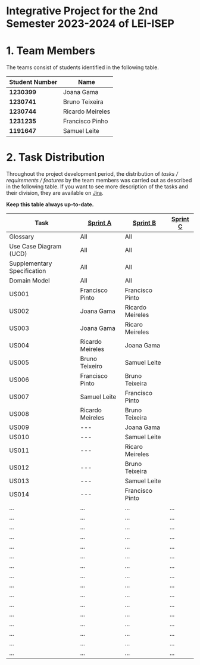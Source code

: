 # Integrative Project for the 2nd Semester 2023-2024 of LEI-ISEP

# 1. Team Members

The teams consist of students identified in the following table.

| Student Number | Name             |
|----------------|------------------|
| **1230399**    | Joana Gama       |
| **1230741**    | Bruno Teixeira   |
| **1230744**    | Ricardo Meireles |
| **1231235**    | Francisco Pinho  |
| **1191647**    | Samuel Leite     |

# 2. Task Distribution ###

Throughout the project development period, the distribution of _tasks / requirements / features_ by the team members
was carried out as described in the following table. If you want to see more description of the tasks and their division, they are available on [Jira](https://1230399.atlassian.net/jira/software/projects/LFC2/boards/2).

**Keep this table always up-to-date.**

| Task                        | [Sprint A](sprintA/Readme.md) | [Sprint B](sprintB/Readme.md) | [Sprint C](sprintC/Readme.md) |
|-----------------------------|-------------------------------|-------------------------------|-------------------------------|
| Glossary                    | All                           | All                           |                               |
| Use Case Diagram (UCD)      | All                           | All                           |                               |
| Supplementary Specification | All                           | All                           |                               |
| Domain Model                | All                           | All                           |                               |
| US001                       | Francisco Pinto               | Francisco Pinto               |                               |
| US002                       | Joana Gama                    | Ricardo Meireles              |                               |
| US003                       | Joana Gama                    | Ricaro Meireles               |                               |
| US004                       | Ricardo Meireles              | Joana Gama                    |                               |
| US005                       | Bruno Teixeiro                | Samuel Leite                  |                               |
| US006                       | Francisco Pinto               | Bruno Teixeira                |                               |
| US007                       | Samuel Leite                  | Francisco Pinto               |                               |
| US008                       | Ricardo Meireles              | Bruno Teixeira                |                               |
| US009                       | ---                           | Joana Gama                    |                               |
| US010                       | ---                           | Samuel Leite                  |                               |
| US011                       | ---                           | Ricaro Meireles               |                               |
| US012                       | ---                           | Bruno Teixeira                |                               |
| US013                       | ---                           | Samuel Leite                  |                               |
| US014                       | ---                           | Francisco Pinto               |                               |
| ...                         | ...                           | ...                           | ...                           |
| ...                         | ...                           | ...                           | ...                           |
| ...                         | ...                           | ...                           | ...                           |
| ...                         | ...                           | ...                           | ...                           |
| ...                         | ...                           | ...                           | ...                           |
| ...                         | ...                           | ...                           | ...                           |
| ...                         | ...                           | ...                           | ...                           |
| ...                         | ...                           | ...                           | ...                           |
| ...                         | ...                           | ...                           | ...                           |
| ...                         | ...                           | ...                           | ...                           |
| ...                         | ...                           | ...                           | ...                           |
| ...                         | ...                           | ...                           | ...                           |
| ...                         | ...                           | ...                           | ...                           |
| ...                         | ...                           | ...                           | ...                           |
| ...                         | ...                           | ...                           | ...                           |
| ...                         | ...                           | ...                           | ...                           |
